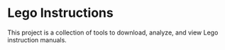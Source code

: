 # Lego Instructions

This project is a collection of tools to download, analyze, and view Lego instruction manuals.
